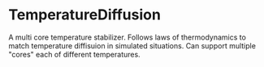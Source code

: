 # TemperatureDiffusion

A multi core temperature stabilizer. Follows laws of thermodynamics to match temperature diffisuion in simulated situations. Can support multiple "cores" each of different temperatures.
